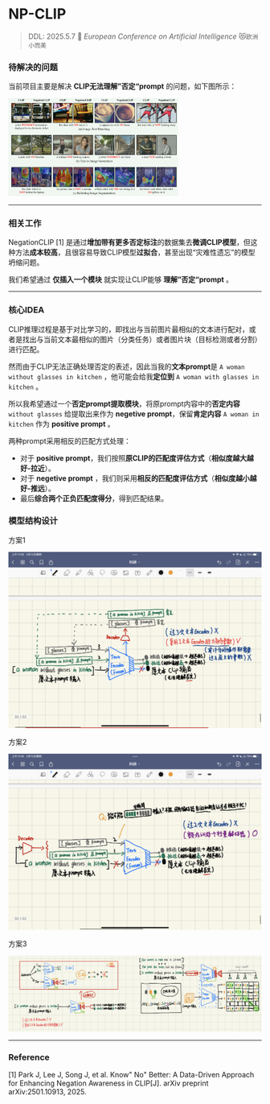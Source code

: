# NP-CLIP 

> DDL: 2025.5.7 🥇 
> *European Conference on Artificial Intelligence*  😻`欧洲小而美`

### 待解决的问题

当前项目主要是解决 **CLIP无法理解”否定“prompt** 的问题，如下图所示：

<img src=".\notes\images\image-20250312163611184.png" alt="image-20250312163611184" style="zoom:33%;" />

---

### 相关工作

NegationCLIP [1] 是通过**增加带有更多否定标注**的数据集去**微调CLIP模型**，但这种方法**成本较高**，且很容易导致CLIP模型**过拟合**，甚至出现“灾难性遗忘”的模型坍缩问题。

我们希望通过 **仅插入一个模块** 就实现让CLIP能够 **理解”否定“prompt** 。

---

### 核心IDEA

CLIP推理过程是基于对比学习的，即找出与当前图片最相似的文本进行配对，或者是找出与当前文本最相似的图片（分类任务）或者图片块（目标检测或者分割）进行匹配。

然而由于CLIP无法正确处理否定的表述，因此当我的**文本prompt**是 `A woman without glasses in kitchen` ，他可能会给我**定位到** `A woman with glasses in kitchen` 。

所以我希望通过一个**否定prompt提取模块**，将原prompt内容中的**否定内容** `without glasses` 给提取出来作为 **negetive prompt**，保留**肯定内容** `A woman in kitchen` 作为 **positive prompt** 。

两种prompt采用相反的匹配方式处理：

* 对于 **positive prompt**，我们按照**原CLIP的匹配度评估方式**（**相似度越大越好-拉近**）。
* 对于 **negetive prompt** ，我们则采用**相反的匹配度评估方式**（**相似度越小越好-推远**）。
* 最后**综合两个正负匹配度得分**，得到匹配结果。



### 模型结构设计

方案1

<img src=".\notes\images\image-20250314172912177.png" alt="image-20250314172912177" style="zoom: 50%;" />

方案2

<img src=".\notes\images\image-20250314172931664.png" alt="image-20250314172931664" style="zoom:50%;" />

方案3

<img src=".\notes\images\123.jpg" alt="123" style="zoom:50%;" />

---


### Reference

[1] Park J, Lee J, Song J, et al. Know" No" Better: A Data-Driven Approach for Enhancing Negation Awareness in CLIP[J]. arXiv preprint arXiv:2501.10913, 2025.
